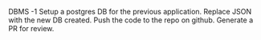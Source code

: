 DBMS -1
Setup a postgres DB for the previous application. Replace JSON with the new DB created.
Push the code to the repo on github. Generate a PR for review.
